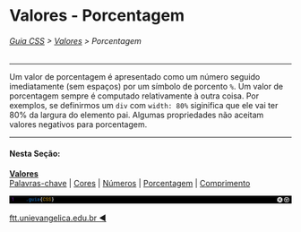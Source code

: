 # Valores - Porcentagem
###### [Guia CSS](../README.md) > [Valores](./valores.md) > Porcentagem
---

Um valor de porcentagem é apresentado como um número seguido imediatamente (sem espaços) por um símbolo de porcento `%`. Um valor de porcentagem sempre é computado relativamente à outra coisa. Por exemplos, se definirmos um `div` com `width: 80%` siginifica que ele vai ter 80% da largura do elemento pai. Algumas propriedades não aceitam valores negativos para porcentagem.

---
#### Nesta Seção:
[**Valores**](./valores.md)  
[Palavras-chave](./palavras-chave.md) | [Cores](./cores.md) | [Números](./numeros.md) | [Porcentagem](./porcentagem.md) | [Comprimento](./comprimento.md) 

<img src="../assets/guia-css-linha-horizontal.jpg">

[ftt.unievangelica.edu.br :arrow_backward:](http://ftt.unievangelica.edu.br) 